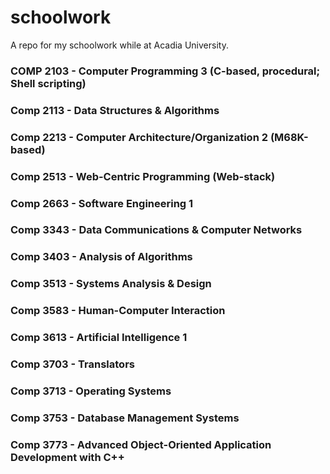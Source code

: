 # schoolwork
A repo for my schoolwork while at Acadia University.

### COMP 2103 - Computer Programming 3 (C-based, procedural; Shell scripting)
### Comp 2113 - Data Structures & Algorithms
### Comp 2213 - Computer Architecture/Organization 2 (M68K-based)
### Comp 2513 - Web-Centric Programming (Web-stack)
### Comp 2663 - Software Engineering 1
### Comp 3343 - Data Communications & Computer Networks
### Comp 3403 - Analysis of Algorithms
### Comp 3513 - Systems Analysis & Design
### Comp 3583 - Human-Computer Interaction
### Comp 3613 - Artificial Intelligence 1
### Comp 3703 - Translators
### Comp 3713 - Operating Systems
### Comp 3753 - Database Management Systems
### Comp 3773 - Advanced Object-Oriented Application Development with C++
